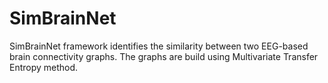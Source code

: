 # SimBrainNet
SimBrainNet framework identifies the similarity between two EEG-based brain connectivity graphs. The graphs are build using Multivariate Transfer Entropy method. 
